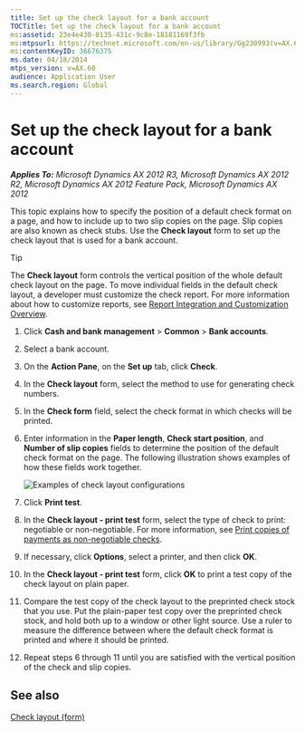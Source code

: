 ```yaml
---
title: Set up the check layout for a bank account
TOCTitle: Set up the check layout for a bank account
ms:assetid: 23e4e430-0135-431c-9c8e-18181169f3fb
ms:mtpsurl: https://technet.microsoft.com/en-us/library/Gg230993(v=AX.60)
ms:contentKeyID: 36676375
ms.date: 04/18/2014
mtps_version: v=AX.60
audience: Application User
ms.search.region: Global
---
```


# Set up the check layout for a bank account 


_**Applies To:** Microsoft Dynamics AX 2012 R3, Microsoft Dynamics AX 2012 R2, Microsoft Dynamics AX 2012 Feature Pack, Microsoft Dynamics AX 2012_

This topic explains how to specify the position of a default check format on a page, and how to include up to two slip copies on the page. Slip copies are also known as check stubs. Use the **Check layout** form to set up the check layout that is used for a bank account.


> [!TIP]
> <P>The <STRONG>Check layout</STRONG> form controls the vertical position of the whole default check layout on the page. To move individual fields in the default check layout, a developer must customize the check report. For more information about how to customize reports, see <A href="report-integration-and-customization-overview.md">Report Integration and Customization Overview</A>.</P>



1.  Click **Cash and bank management** \> **Common** \> **Bank accounts**.

2.  Select a bank account.

3.  On the **Action Pane**, on the **Set up** tab, click **Check**.

4.  In the **Check layout** form, select the method to use for generating check numbers.

5.  In the **Check form** field, select the check format in which checks will be printed.

6.  Enter information in the **Paper length**, **Check start position**, and **Number of slip copies** fields to determine the position of the default check format on the page. The following illustration shows examples of how these fields work together.
    
    ![Examples of check layout configurations](images/Gg230993.CheckLayoutExamples(AX.60).png "Examples of check layout configurations")

7.  Click **Print test**.

8.  In the **Check layout - print test** form, select the type of check to print: negotiable or non-negotiable. For more information, see [Print copies of payments as non-negotiable checks](print-copies-of-payments-as-non-negotiable-checks.md).

9.  If necessary, click **Options**, select a printer, and then click **OK**.

10. In the **Check layout - print test** form, click **OK** to print a test copy of the check layout on plain paper.

11. Compare the test copy of the check layout to the preprinted check stock that you use. Put the plain-paper test copy over the preprinted check stock, and hold both up to a window or other light source. Use a ruler to measure the difference between where the default check format is printed and where it should be printed.

12. Repeat steps 6 through 11 until you are satisfied with the vertical position of the check and slip copies.

## See also

[Check layout (form)](https://technet.microsoft.com/en-us/library/aa576973\(v=ax.60\))

  


